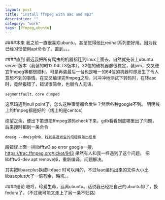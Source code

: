 ```yaml
---
layout: post
title: "install ffmpeg with aac and mp3"
description: ""
category: "work"
tags: [ffmpeg,ubuntu]
---
```

 

####本来
我之前一直很喜欢ubuntu，甚至觉得他比redhat系列更好用。因为我已经习惯使用apt命令了。直到。。。

####直到
最近我把所有爬虫的机器都迁到linux上面去。自然就先装上ubuntu server版本（我装的时12.04LTS版本）。32位的破机器都很稳定，装jvm，交叉便宜ffmpeg等都很顺利。可是再装最后一台也是唯一的64位的机器时却发生了令人意想不到的事情。在交叉编译完ffmpeg之后，兴冲冲地测试下转码时，在转aac时，竟然报错了，错误很简单，也很令人无语。

	segmentfault，core dumped

这尼玛遇到null point了，怎么这种事情都会发生？然后各种google不到。
明明线上的ffmpeg都是好的（线上的是centos）

绝望之余，便出下策想把ffmpeg源码check下来，gdb看看到底哪里出了问题，后来搜时都到一条命令
	
	dmesg --dmesg命令，找到最近发生的段错误输出信息

段错误上面一排libfftw3.so error
google一搜，https://trac.ffmpeg.org/ticket/943
果然有人和我一样遇到了这个问题。
把libfftw3-dev apt remove掉，重新编译，问题解决。

其实把libaacplus换成libfaac 时可以用的，不过faac编码出来的文件大小比libaacplus大了一倍有余，略坑。。

####结论
嗯哼，珍爱生命，远离ubuntu。话说我已经把自己的ubuntu卸了，换fedora了。（不过我可能又走上了另一条不归路）



